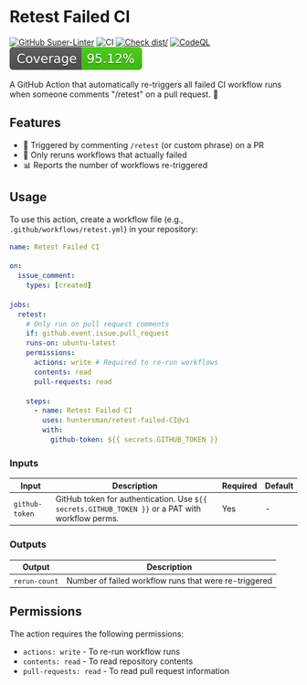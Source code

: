 # Retest Failed CI

[![GitHub Super-Linter](https://github.com/actions/typescript-action/actions/workflows/linter.yml/badge.svg)](https://github.com/super-linter/super-linter)
![CI](https://github.com/actions/typescript-action/actions/workflows/ci.yml/badge.svg)
[![Check dist/](https://github.com/actions/typescript-action/actions/workflows/check-dist.yml/badge.svg)](https://github.com/actions/typescript-action/actions/workflows/check-dist.yml)
[![CodeQL](https://github.com/actions/typescript-action/actions/workflows/codeql-analysis.yml/badge.svg)](https://github.com/actions/typescript-action/actions/workflows/codeql-analysis.yml)
[![Coverage](./badges/coverage.svg)](./badges/coverage.svg)

A GitHub Action that automatically re-triggers all failed CI workflow runs when
someone comments "/retest" on a pull request. :rocket:

## Features

- 💬 Triggered by commenting `/retest` (or custom phrase) on a PR
- 🎯 Only reruns workflows that actually failed
- 📊 Reports the number of workflows re-triggered

## Usage

To use this action, create a workflow file (e.g.,
`.github/workflows/retest.yml`) in your repository:

```yaml
name: Retest Failed CI

on:
  issue_comment:
    types: [created]

jobs:
  retest:
    # Only run on pull request comments
    if: github.event.issue.pull_request
    runs-on: ubuntu-latest
    permissions:
      actions: write # Required to re-run workflows
      contents: read
      pull-requests: read

    steps:
      - name: Retest Failed CI
        uses: huntersman/retest-failed-CI@v1
        with:
          github-token: ${{ secrets.GITHUB_TOKEN }}
```

### Inputs

| Input          | Description                                                                                      | Required | Default |
| -------------- | ------------------------------------------------------------------------------------------------ | -------- | ------- |
| `github-token` | GitHub token for authentication. Use `${{ secrets.GITHUB_TOKEN }}` or a PAT with workflow perms. | Yes      | -       |

### Outputs

| Output        | Description                                           |
| ------------- | ----------------------------------------------------- |
| `rerun-count` | Number of failed workflow runs that were re-triggered |

## Permissions

The action requires the following permissions:

- `actions: write` - To re-run workflow runs
- `contents: read` - To read repository contents
- `pull-requests: read` - To read pull request information
